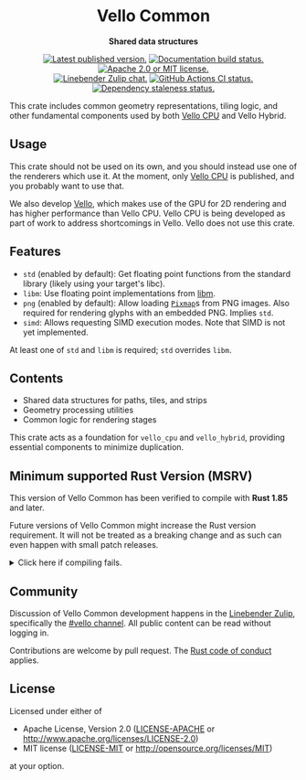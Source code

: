 <div align="center">

# Vello Common

**Shared data structures**

[![Latest published version.](https://img.shields.io/crates/v/vello_common.svg)](https://crates.io/crates/vello_common)
[![Documentation build status.](https://img.shields.io/docsrs/vello_common.svg)](https://docs.rs/vello_common)
[![Apache 2.0 or MIT license.](https://img.shields.io/badge/license-Apache--2.0_OR_MIT-blue.svg)](#license)
\
[![Linebender Zulip chat.](https://img.shields.io/badge/Linebender-%23vello-blue?logo=Zulip)](https://xi.zulipchat.com/#narrow/channel/197075-vello)
[![GitHub Actions CI status.](https://img.shields.io/github/actions/workflow/status/linebender/vello/ci.yml?logo=github&label=CI)](https://github.com/linebender/vello/actions)
[![Dependency staleness status.](https://deps.rs/crate/vello_common/latest/status.svg)](https://deps.rs/crate/vello_common)

</div>

<!-- We use cargo-rdme to update the README with the contents of lib.rs.
To edit the following section, update it in lib.rs, then run:
cargo rdme --workspace-project=vello_common --heading-base-level=0
Full documentation at https://github.com/orium/cargo-rdme -->

<!-- Intra-doc links used in lib.rs should be evaluated here.
See https://linebender.org/blog/doc-include/ for related discussion. -->

[libm]: https://crates.io/crates/libm
[crate::pixmap::Pixmap]: https://docs.rs/vello_common/latest/vello_common/pixmap/struct.Pixmap.html

<!-- cargo-rdme start -->

This crate includes common geometry representations, tiling logic, and other fundamental components used by both [Vello CPU][vello_cpu] and Vello Hybrid.

## Usage

This crate should not be used on its own, and you should instead use one of the renderers which use it.
At the moment, only [Vello CPU][vello_cpu] is published, and you probably want to use that.

We also develop [Vello](https://crates.io/crates/vello), which makes use of the GPU for 2D rendering and has higher performance than Vello CPU.
Vello CPU is being developed as part of work to address shortcomings in Vello.
Vello does not use this crate.

## Features

- `std` (enabled by default): Get floating point functions from the standard library
  (likely using your target's libc).
- `libm`: Use floating point implementations from [libm].
- `png` (enabled by default): Allow loading [`Pixmap`][crate::pixmap::Pixmap]s from PNG images.
  Also required for rendering glyphs with an embedded PNG.
  Implies `std`.
- `simd`: Allows requesting SIMD execution modes.
  Note that SIMD is not yet implemented.

At least one of `std` and `libm` is required; `std` overrides `libm`.

## Contents

- Shared data structures for paths, tiles, and strips
- Geometry processing utilities
- Common logic for rendering stages

This crate acts as a foundation for `vello_cpu` and `vello_hybrid`, providing essential components to minimize duplication.

[vello_cpu]: https://crates.io/crates/vello_cpu

<!-- cargo-rdme end -->

## Minimum supported Rust Version (MSRV)

This version of Vello Common has been verified to compile with **Rust 1.85** and later.

Future versions of Vello Common might increase the Rust version requirement.
It will not be treated as a breaking change and as such can even happen with small patch releases.

<details>
<summary>Click here if compiling fails.</summary>

As time has passed, some of Vello Common's dependencies could have released versions with a higher Rust requirement.
If you encounter a compilation issue due to a dependency and don't want to upgrade your Rust toolchain, then you could downgrade the dependency.

```sh
# Use the problematic dependency's name and version
cargo update -p package_name --precise 0.1.1
```

</details>

## Community

Discussion of Vello Common development happens in the [Linebender Zulip](https://xi.zulipchat.com/), specifically the [#vello channel](https://xi.zulipchat.com/#narrow/channel/197075-vello).
All public content can be read without logging in.

Contributions are welcome by pull request.
The [Rust code of conduct] applies.

## License

Licensed under either of

- Apache License, Version 2.0 ([LICENSE-APACHE](LICENSE-APACHE) or <http://www.apache.org/licenses/LICENSE-2.0>)
- MIT license ([LICENSE-MIT](LICENSE-MIT) or <http://opensource.org/licenses/MIT>)

at your option.

[Rust code of conduct]: https://www.rust-lang.org/policies/code-of-conduct
